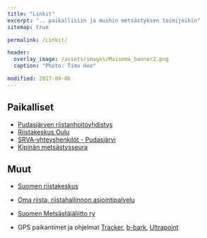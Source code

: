 ```yaml
---
title: "Linkit"
excerpt: ".. paikallisiin ja muihin metsästyksen toimijoihin"
sitemap: true

permalink: /Linkit/

header:
  overlay_image: /assets/images/Maisema_banner2.png
  caption: "Photo: Timo Hoo"

modified: 2017-09-06
---
```


## Paikalliset

* [Pudasjärven riistanhoitoyhdistys ][linkki1]
* [Riistakeskus Oulu][linkki10]
* [SRVA-yhteyshenkilöt - Pudasjärvi][linkki2]
* [Kipinän metsästysseura][linkki3]

## Muut

- [Suomen riistakeskus][linkki4]
- [Oma riista, riistahallinnon asiointipalvelu][linkki5]
- [Suomen Metsästäjäliitto ry][linkki6]
- GPS paikantimet ja ohjelmat [Tracker][linkki7], [b-bark][linkki8], [Ultrapoint][linkki9]

  [linkki1]: http://pudasjarven.rhy.fi/ "Pudasjärven rhy"
  [linkki2]: http://riista.fi/riistahallinto/yhteystiedot/yhteystietohaku/#area=250&rhy=271&org=RHY&type=SRVA_YHTEYSHENKILO "SRVA"
  [linkki3]: http://kipinanmetsastysseura.nettisivu.org/ "Kipinän ms"
  [linkki4]: http://riista.fi/ "Riistakeskus"
  [linkki5]: https://oma.riista.fi/ "Oma riista"
  [linkki6]: http://www.metsastajaliitto.fi/ "Metsästäjäliitto"
  [linkki7]: http://www.tracker.fi "Tracker"
  [linkki8]: http://www.b-bark.com/?lang=fi "b-bark"
  [linkki9]: http://www.ultrapoint.fi/tuoteryhmat/gps-tutkat "Ultrapoint"
  [linkki10]: http://riista.fi/riistahallinto/alueet-ja-toimipisteet/oulu/ "Oulun riistakeskus"
